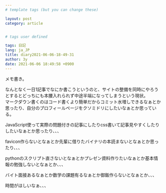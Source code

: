 ```yaml
---
# template tags (but you can change these)

layout: post
category: article


# tags user defined

tags: 日記
lang: ja_JP
title: diary2021-06-06-18-49-31
author: 3y
date: 2021-06-06 18:49:58 +0900
---
```


メモ書き。

なんとなく一日1記事でなにか書こうというのと、サイトの整備を同時にやろうとするとどっちにも本腰入れられず中途半端になってしまうという現状。<br>
マークダウン書くのはコード書くより簡単だからコミット水増しできるなぁとか思ったり、自分のプロフィールページをクソミドリにしたいなぁとか思っている。

JavaScript使って実際の問題付きの記事にしたりcss書いて記事見やすくしたりしたいなぁとか思ったり、、、

favicon作らないとなぁとか先輩に借りたバイナリの本読まないとなぁとか思ったり、、、

pythonのスクリプト直さないとなぁとかプレゼン資料作りたいなぁとか基本情報の勉強しないとなぁとか、、、

バイト面接あるなぁとか数学の課題有るなぁとか御飯作らないとなぁとか、、、

時間がほしいなぁ、、、